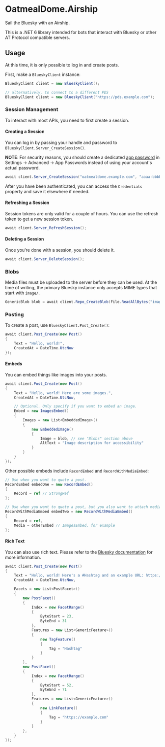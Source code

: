 # OatmealDome.Airship

Sail the Bluesky with an Airship.

This is a .NET 6 library intended for bots that interact with Bluesky or other AT Protocol compatible servers.

## Usage

At this time, it is only possible to log in and create posts.

First, make a `BlueskyClient` instance:

```csharp
BlueskyClient client = new BlueskyClient();

// alternatively, to connect to a different PDS
BlueskyClient client = new BlueskyClient("https://pds.example.com");
```

### Session Management

To interact with most APIs, you need to first create a session.

#### Creating a Session

You can log in by passing your handle and password to `BlueskyClient.Server_CreateSession()`.

**NOTE**: For security reasons, you should create a dedicated [app password](https://github.com/bluesky-social/atproto-ecosystem/blob/main/app-passwords.md) in Settings -> Advanced -> App Passwords instead of using your account's actual password.

```csharp
await client.Server_CreateSession("oatmealdome.example.com", "aaaa-bbbb-cccc-dddd");
```

After you have been authenticated, you can access the `Credentials` property and save it elsewhere if needed.

#### Refreshing a Session

Session tokens are only valid for a couple of hours. You can use the refresh token to get a new session token.

```csharp
await client.Server_RefreshSession();
```

#### Deleting a Session

Once you're done with a session, you should delete it.

```csharp
await client.Server_DeleteSession();
```

### Blobs

Media files must be uploaded to the server before they can be used. At the time of writing, the primary Bluesky instance only accepts MIME types that start with `image/`.

```csharp
GenericBlob blob = await client.Repo_CreateBlob(File.ReadAllBytes("image.jpg"), "image/jpeg");
```

### Posting

To create a post, use `BlueskyClient.Post_Create()`:

```csharp
await client.Post_Create(new Post()
{
    Text = "Hello, world!",
    CreatedAt = DateTime.UtcNow
});
```

#### Embeds

You can embed things like images into your posts.

```csharp
await client.Post_Create(new Post()
{
    Text = "Hello, world! Here are some images.",
    CreatedAt = DateTime.UtcNow,

    // Optional. Only specify if you want to embed an image.
    Embed = new ImagesEmbed()
    {
        Images = new List<EmbeddedImage>()
        {
            new EmbeddedImage()
            {
                Image = blob, // see "Blobs" section above
                AltText = "Image description for accessibility"
            }
        }
    }
});
```

Other possible embeds include `RecordEmbed` and `RecordWithMediaEmbed`:

```csharp
// Use when you want to quote a post.
RecordEmbed embedOne = new RecordEmbed()
{
    Record = ref // StrongRef
};

// Use when you want to quote a post, but you also want to attach media to it.
RecordWithMediaEmbed embedTwo = new RecordWithMediaEmbed()
{
    Record = ref,
    Media = otherEmbed // ImagesEmbed, for example
};
```

#### Rich Text

You can also use rich text. Please refer to the [Bluesky documentation](https://docs.bsky.app/docs/advanced-guides/post-richtext) for more information.

```csharp
await client.Post_Create(new Post()
{
    Text = "Hello, world! Here's a #Hashtag and an example URL: https://example.com",
    CreatedAt = DateTime.UtcNow,

    Facets = new List<PostFacet>()
    {
        new PostFacet()
        {
            Index = new FacetRange()
            {
                ByteStart = 23,
                ByteEnd = 31
            },
            Features = new List<GenericFeature>()
            {
                new TagFeature()
                {
                    Tag = "Hashtag"
                }
            }
        },
        new PostFacet()
        {
            Index = new FacetRange()
            {
                ByteStart = 52,
                ByteEnd = 71
            },
            Features = new List<GenericFeature>()
            {
                new LinkFeature()
                {
                    Tag = "https://example.com"
                }
            }
        },
    }
});
```
